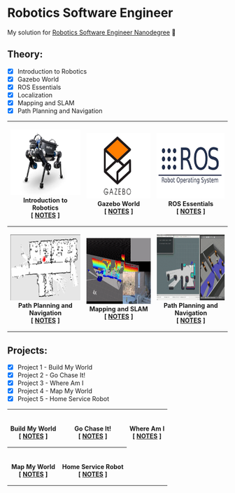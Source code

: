 # Robotics Software Engineer
My solution for <a href="https://www.udacity.com/course/robotics-software-engineer--nd209">Robotics Software Engineer Nanodegree</a> 🤖

## Theory:

- [x] Introduction to Robotics
- [x] Gazebo World
- [x] ROS Essentials
- [x] Localization
- [x] Mapping and SLAM
- [x] Path Planning and Navigation

<table style="width:100%">
<tr>
<th>
  <p>
  <a href="./img/anymal.PNG">
  <img src="./img/anymal.PNG" alt="anybotics_anymal" width="250" height="150"></a>
  <br /> Introduction to Robotics
  <br /> [ <a href="./notes/Intro_Robotics.md">NOTES</a> ]
  </p>
</th>
<th>
  <p>
  <a href="./img/gazebo.jpg">
  <img src="./img/gazebo.jpg" alt="gazebo" width="250" height="150"></a>
  <br /> Gazebo World
  <br /> [ <a href="./notes/gazebo.md">NOTES</a> ]
  </p>
</th>
<th>
  <p>
  <a href="./img/ros.png">
  <img src="./img/ros.png" alt="ros" width="250" height="150"></a>
  <br /> ROS Essentials
  <br /> [ <a href="./notes/ros.md">NOTES</a> ]
  </p>
</th>
</tr>
<tr>
<th>
<p>
<a href="./img/localization.gif">
<img src="./img/localization.gif" alt="localization" width="250" height="150"></a>
<br /> Path Planning and Navigation
<br /> [ <a href="./notes/localization.md">NOTES</a> ]
</p>
</th>
<th>
  <p>
  <a href="./img/slam.gif">
  <img src="./img/slam.gif" alt="SLAM" width="250" height="150"></a>
  <br /> Mapping and SLAM
  <br /> [ <a href="./notes/mapping_slam.md">NOTES</a> ]
  </p>
</th>
<th>
  <p>
  <a href="./img/pathplanning.gif">
  <img src="./img/pathplanning.gif" alt="path_planning" width="250" height="150"></a>
  <br /> Path Planning and Navigation
  <br /> [ <a href="./notes/planning_navigation.md">NOTES</a> ]
  </p>
</th>
</tr>
</table>

## Projects:

- [x] Project 1 - Build My World
- [x] Project 2 - Go Chase It!
- [x] Project 3 - Where Am I
- [x] Project 4 - Map My World
- [x] Project 5 - Home Service Robot

<table style="width:100%">
<tr>
<th>
  <p>
  <br /> Build My World
  <br /> [ <a href="./project/p1_build_my_world">NOTES</a> ]
  </p>
</th>
<th>
  <p>
  <br /> Go Chase It!
  <br /> [ <a href="./project/p2_go_chase_it!">NOTES</a> ]
  </p>
</th>
<th>
  <p>
  <br /> Where Am I
  <br /> [ <a href="./project/p3_where_am_I">NOTES</a> ]
  </p>
</th>
</tr>
<tr>
<th>
  <p>
  <br /> Map My World
  <br /> [ <a href="#">NOTES</a> ]
  </p>
</th>
<th>
  <p>
  <br /> Home Service Robot
  <br /> [ <a href="#">NOTES</a> ]
  </p>
</th>
</tr>
</table>
